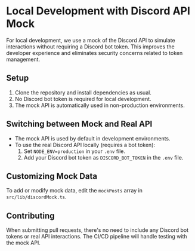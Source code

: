 # Local Development with Discord API Mock

For local development, we use a mock of the Discord API to simulate interactions without requiring a Discord bot token. This improves the developer experience and eliminates security concerns related to token management.

## Setup

1. Clone the repository and install dependencies as usual.
2. No Discord bot token is required for local development.
3. The mock API is automatically used in non-production environments.

## Switching between Mock and Real API

- The mock API is used by default in development environments.
- To use the real Discord API locally (requires a bot token):
  1. Set `NODE_ENV=production` in your `.env` file.
  2. Add your Discord bot token as `DISCORD_BOT_TOKEN` in the `.env` file.

## Customizing Mock Data

To add or modify mock data, edit the `mockPosts` array in `src/lib/discordMock.ts`.

## Contributing

When submitting pull requests, there's no need to include any Discord bot tokens or real API interactions. The CI/CD pipeline will handle testing with the mock API.
